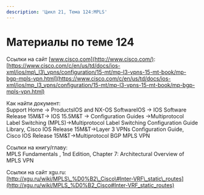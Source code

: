 ```yaml
---
description: 'Цикл 21, Тема 124:MPLS'
---
```


# Материалы по теме 124

Ссылки на сайт [www.cisco.com](http://www.cisco.com/):  
[https://www.cisco.com/c/en/us/td/docs/ios-xml/ios/mp\_l3\_vpns/configuration/15-mt/mp-l3-vpns-15-mt-book/mp-bgp-mpls-vpn.html](https://www.cisco.com/c/en/us/td/docs/ios-xml/ios/mp_l3_vpns/configuration/15-mt/mp-l3-vpns-15-mt-book/mp-bgp-mpls-vpn.html)

Как найти документ:  
Support Home → ProductsIOS and NX-OS SoftwareIOS → IOS Software Release 15M&T→ IOS 15.5M&T → Configuration Guides →Multiprotocol Label Switching \(MPLS\)→Multiprotocol Label Switching Configuration Guide Library, Cisco IOS Release 15M&T→Layer 3 VPNs Configuration Guide, Cisco IOS Release 15M&T→Multiprotocol BGP MPLS VPN

Ссылки на книгу/главу:  
MPLS Fundamentals , 1nd Edition, Chapter 7: Architectural Overview of MPLS VPN

Ссылки на сайт xgu.ru:  
[http://xgu.ru/wiki/MPLS\_%D0%B2\_Cisco\#Inter-VRF\_static\_routes](http://xgu.ru/wiki/MPLS_%D0%B2_Cisco#Inter-VRF_static_routes)

